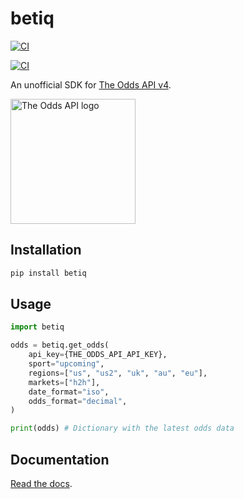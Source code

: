 # betiq

[![CI](https://github.com/iandraves/betiq/actions/workflows/pypi-publish.yml/badge.svg)](https://github.com/iandraves/betiq/actions/workflows/pypi-publish.yml)

[![CI](https://github.com/iandraves/betiq/actions/workflows/docs-publish.yml/badge.svg)](https://github.com/iandraves/betiq/actions/workflows/docs-publish.yml)

An unofficial SDK for [The Odds API v4](https://the-odds-api.com/).

<img src="https://iandraves.github.io/betiq/_static/logo.png" alt="The Odds API logo" width="200"/>

## Installation

```bash
pip install betiq
```

## Usage

```py
import betiq

odds = betiq.get_odds(
    api_key={THE_ODDS_API_API_KEY},
    sport="upcoming",
    regions=["us", "us2", "uk", "au", "eu"],
    markets=["h2h"],
    date_format="iso",
    odds_format="decimal",
)

print(odds) # Dictionary with the latest odds data
```

## Documentation

[Read the docs](https://iandraves.github.io/betiq).
